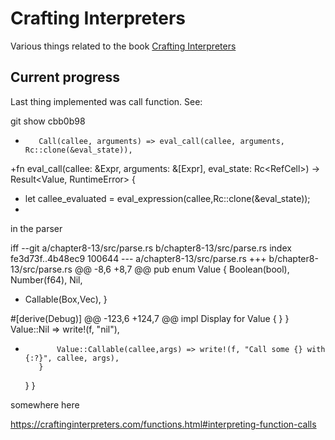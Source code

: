 # Crafting Interpreters

Various things related to the book [Crafting Interpreters](https://github.com/munificent/craftinginterpreters)

## Current progress

Last thing implemented was call function. See:

git show cbb0b98

+        Call(callee, arguments) => eval_call(callee, arguments, Rc::clone(&eval_state)),
+fn eval_call(callee: &Expr, arguments: &[Expr], eval_state: Rc<RefCell<EvalState>>) -> Result<Value, RuntimeError> {
+    let callee_evaluated = eval_expression(callee,Rc::clone(&eval_state));
+
in the parser

iff --git a/chapter8-13/src/parse.rs b/chapter8-13/src/parse.rs
index fe3d73f..4b48ec9 100644
--- a/chapter8-13/src/parse.rs
+++ b/chapter8-13/src/parse.rs
@@ -8,6 +8,7 @@ pub enum Value {
     Boolean(bool),
     Number(f64),
     Nil,
+    Callable(Box<Value>,Vec<Value>),
 }

 #[derive(Debug)]
@@ -123,6 +124,7 @@ impl Display for Value {
                 }
             }
             Value::Nil => write!(f, "nil"),
+            Value::Callable(callee,args) => write!(f, "Call some {} with {:?}", callee, args),
         }
     }
 }

somewhere here

https://craftinginterpreters.com/functions.html#interpreting-function-calls




